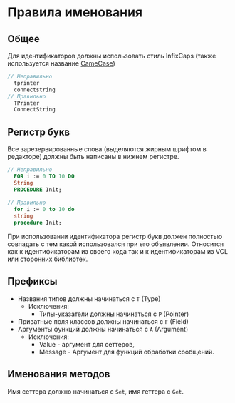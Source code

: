 # Правила именования


## Общее

Для идентификаторов должны использовать стиль InfixCaps (также используется название [CameCase](https://ru.wikipedia.org/wiki/CamelCase))

```pascal
// Неправильно
  tprinter
  connectstring
// Правильно
  TPrinter
  ConnectString
```

## Регистр букв
Все зарезервированные слова (выделяются жирным шрифтом в редакторе) должны быть написаны в нижнем регистре.

```pascal
// Неправильно
  FOR i := 0 TO 10 DO
  String
  PROCEDURE Init;
  
// Правильно
  for i := 0 to 10 do
  string
  procedure Init;
```

При использовании идентификатора регистр букв должен полностью совпадать с тем какой использовался при его объявлении. Относится как к идентификаторам из своего кода так и к идентификаторам из VCL или сторонних библиотек. 

## Префиксы

  * Названия типов должны начинаться с `T` (Type)
    * Исключения: 
      * Типы-указатели должны начинаться с `P` (Pointer)
  * Приватные поля классов должны начинаться с `F` (Field)
  * Аргументы функций должны начинаться с `A` (Argument)
    * Исключения: 
      * Value - аргумент для сеттеров,
      * Message - Аргумент для функций обработки сообщений.

## Именования методов 
  Имя сеттера должно начинаться с `Set`, имя геттера с `Get`.